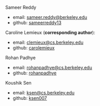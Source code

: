 Sameer Reddy 	
 - email: sameer.reddy@berkeley.edu
- github: [sameerreddy13](https://github.com/sameerreddy13)
	
Caroline Lemieux (**corresponding author**): 
- email: clemieux@cs.berkeley.edu
- github: [carolemieux](https://github.com/carolemieux)
	
Rohan Padhye
- email: rohanpadhye@cs.berkeley.edu
- github: [rohanpadhye](https://github.com/rohanpadhye)
	
Koushik Sen
- email: ksen@cs.berkeley.edu
- github: [ksen007](https://github.com/ksen007)

